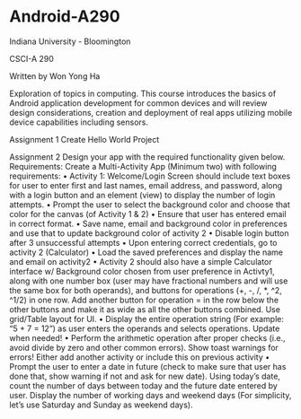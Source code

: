 # Android-A290

Indiana University - Bloomington

CSCI-A 290

Written by Won Yong Ha

Exploration of topics in computing. This course introduces the basics of Android application development for common devices and will review design considerations, creation and deployment of real apps utilizing mobile device capabilities including sensors.

Assignment 1
  Create Hello World Project

Assignment 2
  Design your app with the required functionality given below.
  Requirements:
    Create a Multi-Activity App (Minimum two) with following requirements:
      • Activity 1: Welcome/Login Screen should include text boxes for user to enter first and last names, email address, and password, along with a login button and an element (view) to display the number of login attempts.
      • Prompt the user to select the background color and choose that color for the canvas (of Activity 1 & 2)
      • Ensure that user has entered email in correct format.
      • Save name, email and background color in preferences and use that to update background color of activity 2
      • Disable login button after 3 unsuccessful attempts
      • Upon entering correct credentials, go to activity 2 (Calculator)
      • Load the saved preferences and display the name and email on activity2
      • Activity 2 should also have a simple Calculator interface w/ Background color chosen from user preference in Activty1, along with one number box (user may have fractional numbers and will use the same box for both operands), and buttons for operations (+, -, /, *, ^2, ^1/2) in one row. Add another button for operation = in the row below the other buttons and make it as wide as all the other buttons combined. Use grid/Table layout for UI.
      • Display the entire operation string (For example: “5 + 7 = 12”) as user enters the operands and selects operations. Update when needed!
      • Perform the arithmetic operation after proper checks (i.e., avoid divide by zero and other common errors). Show toast warnings for errors!
    Either add another activity or include this on previous activity
      • Prompt the user to enter a date in future (check to make sure that user has done that, show warning if not and ask for new date). Using today’s date, count the number of days between today and the future date entered by user. Display the number of working days and weekend days (For simplicity, let’s use Saturday and Sunday as
weekend days).
